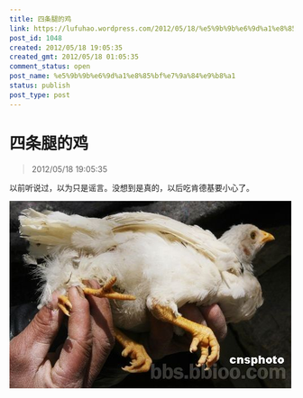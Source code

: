 ```yaml
---
title: 四条腿的鸡
link: https://lufuhao.wordpress.com/2012/05/18/%e5%9b%9b%e6%9d%a1%e8%85%bf%e7%9a%84%e9%b8%a1/
post_id: 1048
created: 2012/05/18 19:05:35
created_gmt: 2012/05/18 01:05:35
comment_status: open
post_name: %e5%9b%9b%e6%9d%a1%e8%85%bf%e7%9a%84%e9%b8%a1
status: publish
post_type: post
---
```


# 四条腿的鸡

> 2012/05/18 19:05:35

以前听说过，以为只是谣言。没想到是真的，以后吃肯德基要小心了。

  


![20120518-190535-0001.jpg](/assets/images/20120518-190535-0001.jpg)
